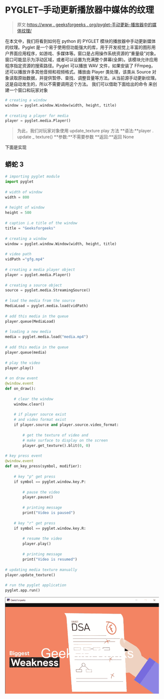 # PYGLET–手动更新播放器中媒体的纹理

> 原文:[https://www . geeksforgeeks . org/pyglet-手动更新-播放器中的媒体纹理/](https://www.geeksforgeeks.org/pyglet-manually-updating-texture-of-media-in-player/)

在本文中，我们将看到如何在 python 的 PYGLET 模块的播放器中手动更新媒体的纹理。Pyglet 是一个易于使用但功能强大的库，用于开发视觉上丰富的图形用户界面应用程序，如游戏、多媒体等。窗口是占用操作系统资源的“重量级”对象。窗口可能显示为浮动区域，或者可以设置为充满整个屏幕(全屏)。该模块允许应用程序指定资源的搜索路径。Pyglet 可以播放 WAV 文件，如果安装了 FFmpeg，还可以播放许多其他音频和视频格式。播放由 Player 类处理，该类从 Source 对象读取原始数据，并提供暂停、查找、调整音量等方法。从当前源手动更新纹理。这是自动发生的，所以不需要调用这个方法。
我们可以借助下面给出的命令
来创建一个窗口和玩家对象

```py
# creating a window
window = pyglet.window.Window(width, height, title)

# creating a player for media
player = pyglet.media.Player()
```

> 为此，我们对玩家对象使用 update_texture play 方法
> **语法:**player . update _ texture()
> **参数:**不需要参数
> **返回:**返回 None

下面是实现

## 蟒蛇 3

```py
# importing pyglet module
import pyglet

# width of window
width = 800

# height of window
height = 500

# caption i.e title of the window
title = "Geeksforgeeks"

# creating a window
window = pyglet.window.Window(width, height, title)

# video path
vidPath ="gfg.mp4"

# creating a media player object
player = pyglet.media.Player()

# creating a source object
source = pyglet.media.StreamingSource()

# load the media from the source
MediaLoad = pyglet.media.load(vidPath)

# add this media in the queue
player.queue(MediaLoad)

# loading a new media
media = pyglet.media.load("media.mp4")

# add this media in the queue
player.queue(media)

# play the video
player.play()

# on draw event
@window.event
def on_draw():

    # clear the window
    window.clear()

    # if player source exist
    # and video format exist
    if player.source and player.source.video_format:

        # get the texture of video and
        # make surface to display on the screen
        player.get_texture().blit(0, 0)

# key press event    
@window.event
def on_key_press(symbol, modifier):

    # key "p" get press
    if symbol == pyglet.window.key.P:

        # pause the video
        player.pause()

        # printing message
        print("Video is paused")

    # key "r" get press
    if symbol == pyglet.window.key.R:

        # resume the video
        player.play()

        # printing message
        print("Video is resumed")

# updating media texture manually
player.update_texture()

# run the pyglet application
pyglet.app.run()

```

![](img/6665b9a59ef7bc110ff929fc4ec14347.png)
